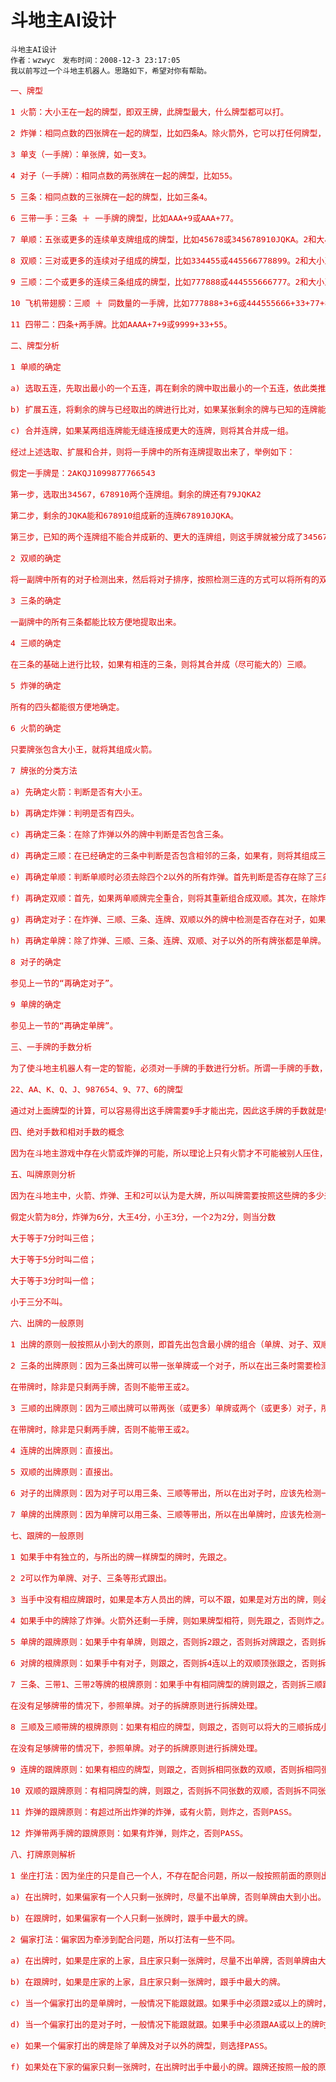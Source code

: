 # 斗地主AI设计 #
```
斗地主AI设计
作者：wzwyc　发布时间：2008-12-3 23:17:05
我以前写过一个斗地主机器人。思路如下，希望对你有帮助。
```
<font color='dark' size='3'>
<pre>
一、牌型<br>
1 火箭：大小王在一起的牌型，即双王牌，此牌型最大，什么牌型都可以打。<br>
2 炸弹：相同点数的四张牌在一起的牌型，比如四条A。除火箭外，它可以打任何牌型，炸弹对炸弹时，要比大小。<br>
3 单支（一手牌）：单张牌，如一支3。<br>
4 对子（一手牌）：相同点数的两张牌在一起的牌型，比如55。<br>
5 三条：相同点数的三张牌在一起的牌型，比如三条4。<br>
6 三带一手：三条 ＋ 一手牌的牌型，比如AAA+9或AAA+77。<br>
7 单顺：五张或更多的连续单支牌组成的牌型，比如45678或345678910JQKA。2和大小王不可以连。<br>
8 双顺：三对或更多的连续对子组成的牌型，比如334455或445566778899。2和大小王不可以连。<br>
9 三顺：二个或更多的连续三条组成的牌型，比如777888或444555666777。2和大小王不可以连。<br>
10 飞机带翅膀：三顺 ＋ 同数量的一手牌，比如777888+3+6或444555666+33+77+88。<br>
11 四带二：四条+两手牌。比如AAAA+7+9或9999+33+55。<br>
二、牌型分析<br>
1 单顺的确定<br>
a) 选取五连，先取出最小的一个五连，再在剩余的牌中取出最小的一个五连，依此类推，直到没有五连为止。<br>
b) 扩展五连，将剩余的牌与已经取出的牌进行比对，如果某张剩余的牌与已知的连牌能组成更大的连牌，则将其合并。一直到无法合并为止。<br>
c) 合并连牌，如果某两组连牌能无缝连接成更大的连牌，则将其合并成一组。<br>
经过上述选取、扩展和合并，则将一手牌中的所有连牌提取出来了，举例如下：<br>
假定一手牌是：2AKQJ1099877766543<br>
第一步，选取出34567，678910两个连牌组。剩余的牌还有79JQKA2<br>
第二步，剩余的JQKA能和678910组成新的连牌678910JQKA。<br>
第三步，已知的两个连牌组不能合并成新的、更大的连牌组，则这手牌就被分成了34567、678910JQKA两个连牌组和7、9、2三张单牌。<br>
2 双顺的确定<br>
将一副牌中所有的对子检测出来，然后将对子排序，按照检测三连的方式可以将所有的双顺都提取出来。<br>
3 三条的确定<br>
一副牌中的所有三条都能比较方便地提取出来。<br>
4 三顺的确定<br>
在三条的基础上进行比较，如果有相连的三条，则将其合并成（尽可能大的）三顺。<br>
5 炸弹的确定<br>
所有的四头都能很方便地确定。<br>
6 火箭的确定<br>
只要牌张包含大小王，就将其组成火箭。<br>
7 牌张的分类方法<br>
a) 先确定火箭：判断是否有大小王。<br>
b) 再确定炸弹：判明是否有四头。<br>
c) 再确定三条：在除了炸弹以外的牌中判断是否包含三条。<br>
d) 再确定三顺：在已经确定的三条中判断是否包含相邻的三条，如果有，则将其组成三顺。注意，应该使三顺的数量尽可能大。即如果有444555666，则将其合成一个三顺，而不是分成444555一个三顺和666一个三条。<br>
e) 再确定单顺：判断单顺时必须去除四个2以外的所有炸弹。首先判断是否存在除了三条牌（这里的三条是指所有的三条）以外的连牌，如果有，则将其提取出来。其次，将剩余的牌与每一个三条（不包含三顺）进行试组合，如果能够重新组成单顺和对子，则将原有的三条取消，重新组合成连牌和单顺（例子4566678重新组成45678和66）。最后，将已知的连牌、三条（不包含三顺）和剩下的牌张再试组合，将所有如45678（已知的连牌）999（三条）10J（单牌），重新组合成45678910J和99。通过以上的方法，就能将连牌和三条很好地重新组合。<br>
f) 再确定双顺：首先，如果两单顺牌完全重合，则将其重新组合成双顺。其次，在除炸弹、三顺、三条、单顺以外的牌中检测是否包含双顺。如果有，将其提取出来。<br>
g) 再确定对子：在炸弹、三顺、三条、连牌、双顺以外的牌中检测是否存在对子，如果存在将其提取出来。<br>
h) 再确定单牌：除了炸弹、三顺、三条、连牌、双顺、对子以外的所有牌张都是单牌。<br>
8 对子的确定<br>
参见上一节的“再确定对子”。<br>
9 单牌的确定<br>
参见上一节的“再确定单牌”。<br>
三、一手牌的手数分析<br>
为了使斗地主机器人有一定的智能，必须对一手牌的手数进行分析。所谓一手牌的手数，指的是在没有别人压牌的情况下需要出几把能将牌出完。这个数字在经过上面的分类后是可以确定的。还以上面的一手牌22AAKQJ9987776654为例，这手牌按照前面的分析方法可以分析出以下的牌型：<br>
22、AA、K、Q、J、987654、9、77、6的牌型<br>
通过对上面牌型的计算，可以容易得出这手牌需要9手才能出完，因此这手牌的手数就是9。<br>
四、绝对手数和相对手数的概念<br>
因为在斗地主游戏中存在火箭或炸弹的可能，所以理论上只有火箭才不可能被别人压住，所以，可以不考虑相对手数的概念。以后都简称手数。<br>
五、叫牌原则分析<br>
因为在斗地主中，火箭、炸弹、王和2可以认为是大牌，所以叫牌需要按照这些牌的多少来判断。下面是一个简单的原则：<br>
假定火箭为8分，炸弹为6分，大王4分，小王3分，一个2为2分，则当分数<br>
大于等于7分时叫三倍；<br>
大于等于5分时叫二倍；<br>
大于等于3分时叫一倍；<br>
小于三分不叫。<br>
六、出牌的一般原则<br>
1 出牌的原则一般按照从小到大的原则，即首先出包含最小牌的组合（单牌、对子、双顺、连牌、三顺、三条等，炸弹、火箭不包括在内）。<br>
2 三条的出牌原则：因为三条出牌可以带一张单牌或一个对子，所以在出三条时需要检测是否有单牌，如果有，则带一张最小的单牌，如果没有，则再检测是否存在对子，如果有，则跟一个最小的对子，如果单牌和对子都没有，则出三条。<br>
在带牌时，除非是只剩两手牌，否则不能带王或2。<br>
3 三顺的出牌原则：因为三顺出牌可以带两张（或更多）单牌或两个（或更多）对子，所以与出三条一样，需要检测是否有单牌或对子。如果有足够多的单牌或对子，则将其带出。如果有单牌，但没有足够多的单牌，则检查是否有6连以上的连牌，如果有将连牌的最小张数当作单牌带出。如果有对子，但没有足够多的对子，则检查是否有4连以上的双顺，如果有将双顺的最小对子当作对子带出。<br>
在带牌时，除非是只剩两手牌，否则不能带王或2。<br>
4 连牌的出牌原则：直接出。<br>
5 双顺的出牌原则：直接出。<br>
6 对子的出牌原则：因为对子可以用三条、三顺等带出，所以在出对子时，应该先检测一下三条＋三顺（中三条）的数量，如果所有三条数量 <= 对子＋单牌数量总和－2时，出对子，否则出三带2等等。<br>
7 单牌的出牌原则：因为单牌可以用三条、三顺等带出，所以在出单牌时，应该先检测一下三条＋三顺（中三条）的数量，如果所有三条数量 <= 对子＋单牌数量总和－2时，出单牌，否则出三带1等等。<br>
七、跟牌的一般原则<br>
1 如果手中有独立的，与所出的牌一样牌型的牌时，先跟之。<br>
2 2可以作为单牌、对子、三条等形式跟出。<br>
3 当手中没有相应牌跟时，如果是本方人员出的牌，可以不跟，如果是对方出的牌，则必须拆牌跟，如果再没有，出炸弹或火箭，否则PASS。<br>
4 如果手中的牌除了炸弹。火箭外还剩一手牌，则如果牌型相符，则先跟之，否则炸之。<br>
5 单牌的跟牌原则：如果手中有单牌，则跟之，否则拆2跟之，否则拆对牌跟之，否则拆6连以上的单顺顶张跟之，否则拆三条跟之，否则拆三顺跟之，否则拆5连单顺跟之，否则拆双顺跟之，否则炸之，否则PASS。<br>
6 对牌的根牌原则：如果手中有对子，则跟之，否则拆4连以上的双顺顶张跟之，否则拆三条跟之，否则拆双顺跟之，否则拆三顺跟之，否则炸之，否则PASS。<br>
7 三条、三带1、三带2等牌的根牌原则：如果手中有相同牌型的牌则跟之，否则拆三顺跟之，否则炸之，否则PASS。注意，只有在手中牌在出了以后还剩一手牌时，或直接出完的情况下，才允许带王或2。<br>
在没有足够牌带的情况下，参照单牌。对子的拆牌原则进行拆牌处理。<br>
8 三顺及三顺带牌的根牌原则：如果有相应的牌型，则跟之，否则可以将大的三顺拆成小的三顺跟之，否则炸之，否则PASS。注意，只有在手中牌在出了以后还剩一手牌时，或直接出完的情况下，才允许带王或2。<br>
在没有足够牌带的情况下，参照单牌。对子的拆牌原则进行拆牌处理。<br>
9 连牌的跟牌原则：如果有相应的牌型，则跟之，否则拆相同张数的双顺，否则拆相同张数的三顺，否则拆不同张数的连牌，否则拆不同张数的双顺，否则拆不同张数的三顺，否则炸之，否则PASS。<br>
10 双顺的跟牌原则：有相同牌型的牌，则跟之，否则拆不同张数的双顺，否则拆不同张数的三顺，否则拆相同张数的三顺，否则炸之，否则PASS。<br>
11 炸弹的跟牌原则：有超过所出炸弹的炸弹，或有火箭，则炸之，否则PASS。<br>
12 炸弹带两手牌的跟牌原则：如果有炸弹，则炸之，否则PASS。<br>
八、打牌原则解析<br>
1 坐庄打法：因为坐庄的只是自己一个人，不存在配合问题，所以一般按照前面的原则出牌即可。<br>
a) 在出牌时，如果偏家有一个人只剩一张牌时，尽量不出单牌，否则单牌由大到小出。<br>
b) 在跟牌时，如果偏家有一个人只剩一张牌时，跟手中最大的牌。<br>
2 偏家打法：偏家因为牵涉到配合问题，所以打法有一些不同。<br>
a) 在出牌时，如果是庄家的上家，且庄家只剩一张牌时，尽量不出单牌，否则单牌由大到小出。<br>
b) 在跟牌时，如果是庄家的上家，且庄家只剩一张牌时，跟手中最大的牌。<br>
c) 当一个偏家打出的是单牌时，一般情况下能跟就跟。如果手中必须跟2或以上的牌时，选择PASS。<br>
d) 当一个偏家打出的是对子时，一般情况下能跟就跟。如果手中必须跟AA或以上的牌时，选择PASS。<br>
e) 如果一个偏家打出的牌是除了单牌及对子以外的牌型，则选择PASS。<br>
f) 如果处在下家的偏家只剩一张牌时，在出牌时出手中最小的牌。跟牌还按照一般的原则。<br>
<br>
</pre></font>